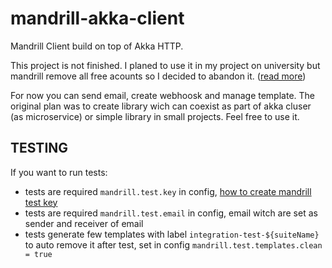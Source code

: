 # mandrill-akka-client
Mandrill Client build on top of Akka HTTP. 

This project is not finished. I planed to use it in my project on university but mandrill remove all free acounts so I decided to abandon it. ([read more](http://blog.mailchimp.com/important-changes-to-mandrill/))

For now you can send email, create webhoosk and manage template. The original plan was to create library wich can coexist as part of akka cluser (as microservice) or simple library in small projects. Feel free to use it.

## TESTING
If you want to run tests:
 * tests are required ```mandrill.test.key``` in config, [how to create mandrill test key](https://mandrill.zendesk.com/hc/en-us/articles/205582447-Does-Mandrill-have-a-test-mode-or-sandbox-)
 * tests are required ```mandrill.test.email``` in config, email witch are set as sender and receiver of email
 * tests generate few templates with label ```integration-test-${suiteName}``` to auto remove it after test, set in config ```mandrill.test.templates.clean = true```
